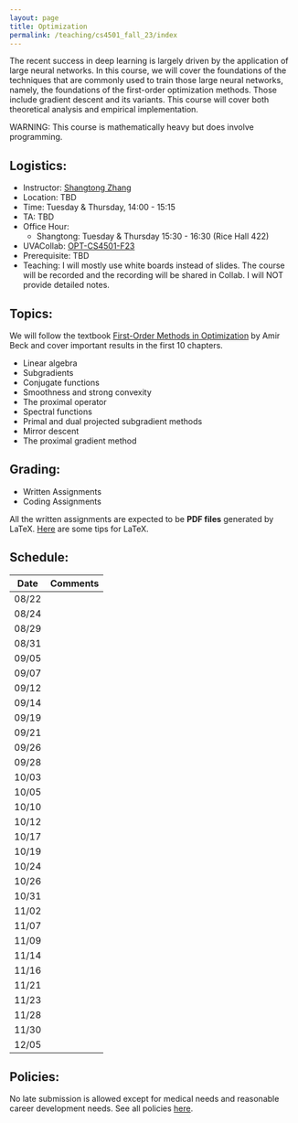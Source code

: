 ```yaml
---
layout: page
title: Optimization 
permalink: /teaching/cs4501_fall_23/index
---
```


The recent success in deep learning is largely driven by the application of large neural networks.
In this course,
we will cover the foundations of the techniques that are commonly used to train those large neural networks,
namely,
the foundations of the first-order optimization methods.
Those include gradient descent and its variants.
This course will cover both theoretical analysis and empirical implementation.

WARNING: This course is mathematically heavy but does involve programming.

## Logistics:

- Instructor: [Shangtong Zhang](/)
- Location: TBD   
- Time: Tuesday & Thursday, 14:00 - 15:15  
- TA: TBD 
- Office Hour: 
  - Shangtong: Tuesday & Thursday 15:30 - 16:30 (Rice Hall 422)
- UVACollab: [OPT-CS4501-F23]()
- Prerequisite: TBD
- Teaching: I will mostly use white boards instead of slides. The course will be recorded and the recording will be shared in Collab. I will NOT provide detailed notes.

## Topics:
We will follow the textbook [First-Order Methods in Optimization](https://epubs.siam.org/doi/10.1137/1.9781611974997) by Amir Beck and cover important results in the first 10 chapters.

- Linear algebra 
- Subgradients
- Conjugate functions
- Smoothness and strong convexity
- The proximal operator
- Spectral functions
- Primal and dual projected subgradient methods 
- Mirror descent
- The proximal gradient method

## Grading:
- Written Assignments
- Coding Assignments

All the written assignments are expected to be **PDF files** generated by LaTeX. 
[Here](/blog/latex) are some tips for LaTeX.

## Schedule:

| Date  |  Comments |
|-------| ----------|
| 08/22 |   |
| 08/24 |  | 
| 08/29 |  |
| 08/31 |  | 
| 09/05 |  | 
| 09/07 | |
| 09/12 |  |        
| 09/14 |            |
| 09/19 |  |          
| 09/21 |            |
| 09/26 | |
| 09/28 |                   |
| 10/03 |  |
| 10/05 | |
| 10/10 |   |
| 10/12 |  |
| 10/17 |                   |
| 10/19 |   |
| 10/24 | |
| 10/26 |  |
| 10/31 |                   |
| 11/02 |                   |
| 11/07 | |
| 11/09 |  |
| 11/14 |  |
| 11/16 |  |
| 11/21 |  |
| 11/23 | |
| 11/28 | |
| 11/30 | |
| 12/05 | |

## Policies:

No late submission is allowed except for medical needs and reasonable career development needs.
See all policies [here](/teaching/policies).